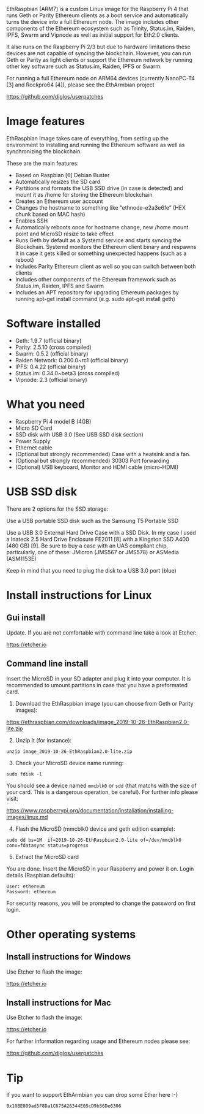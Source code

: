 EthRaspbian (ARM7) is a custom Linux image for the Raspberry Pi 4  that runs Geth or Parity Ethereum clients as a boot service and automatically turns the device into a full Ethereum node. The image includes other components of the Ethereum ecosystem such as Trinity, Status.im, Raiden, IPFS, Swarm and Vipnode as well as initial support for Eth2.0 clients.

It also runs on the Raspberry Pi 2/3 but due to hardware limitations these devices are not capable of syncing the blockchain. However, you can run Geth or Parity as light clients or support the Ethereum network by running other key software such as Status.im, Raiden, IPFS or Swarm.

For running a full Ethereum node on ARM64 devices (currently NanoPC-T4 [3] and Rockpro64 [4]), please see the EthArmbian project

https://github.com/diglos/userpatches

# Image features

EthRaspbian Image takes care of everything, from setting up the environment to installing and running the Ethereum software as well as synchronizing the blockchain.

These are the main features:

- Based on Raspbian [6] Debian Buster
- Automatically resizes the SD card
- Partitions and formats the USB SSD drive (in case is detected) and mount it as /home for storing the Ethereum blockchain
- Creates an Ethereum user account
- Changes the hostname to something like “ethnode-e2a3e6fe” (HEX chunk based on MAC hash)
- Enables SSH
- Automatically reboots once for hostname change, new /home mount point and MicroSD resize to take effect
- Runs Geth by default as a Systemd service and starts syncing the Blockchain. Systemd monitors the Ethereum client binary and respawns it in case it gets killed or something unexpected happens (such as a reboot)
- Includes Parity Ethereum client as well so you can switch between both clients
- Includes other components of the Ethereum framework such as Status.im, Raiden, IPFS and Swarm
- Includes an APT repository for upgrading Ethereum packages by running apt-get install command (e.g. sudo apt-get install geth)

# Software installed

- Geth: 1.9.7 (official binary)
- Parity: 2.5.10 (cross compiled)
- Swarm: 0.5.2 (official binary)
- Raiden Network: 0.200.0~rc1 (official binary)
- IPFS: 0.4.22 (official binary)
- Status.im: 0.34.0~beta3 (cross compiled)
- Vipnode: 2.3 (official binary)

# What you need

- Raspberry Pi 4 model B (4GB)
- Micro SD Card
- SSD disk with USB 3.0 (See USB SSD disk section)
- Power Supply
- Ethernet cable
- (Optional but strongly recommended) Case with a heatsink and a fan.
- (Optional but strongly recommended) 30303 Port forwarding
- (Optional) USB keyboard, Monitor and HDMI cable (micro-HDMI)

# USB SSD disk

There are 2 options for the SSD storage:

Use a USB portable SSD disk such as the Samsung T5 Portable SSD

Use a USB 3.0 External Hard Drive Case with a SSD Disk. In my case I used a Inateck 2.5 Hard Drive Enclosure FE2011 [8] with a Kingston SSD A400 (480 GB) [9]. Be sure to buy a case with an UAS compliant chip, particularly, one of these: JMicron (JMS567 or JMS578) or ASMedia (ASM1153E)

Keep in mind that you need to plug the disk to a USB 3.0 port (blue)

# Install instructions for Linux

## Gui install 

Update. If you are not comfortable with command line take a look at Etcher:

https://etcher.io

## Command line install

Insert the MicroSD in your SD adapter and plug it into your computer. It is recommended to umount partitions in case that you have a preformated card.

1. Download the EthRaspbian image (you can choose from Geth or Parity images):

https://ethraspbian.com/downloads/image_2019-10-26-EthRaspbian2.0-lite.zip

2. Unzip it (for instance):

`unzip image_2019-10-26-EthRaspbian2.0-lite.zip`

3. Check your MicroSD device name running:

`sudo fdisk -l`

You should see a device named `mmcblk0` or `sdd` (that matchs with the size of your card. This is a dangerous operation, be careful). For further info please visit:

https://www.raspberrypi.org/documentation/installation/installing-images/linux.md

4. Flash the MicroSD (mmcblk0 device and geth edition example):

`sudo dd bs=1M  if=2019-10-26-EthRaspbian2.0-lite of=/dev/mmcblk0 conv=fdatasync status=progress`

5. Extract the MicroSD card

You are done. Insert the MicroSD in your Raspberry and power it on. Login details (Raspbian defaults):
```
User: ethereum
Password: ethereum
```
For security reasons, you will be prompted to change the password on first login.

# Other operating systems

## Install instructions for Windows

Use Etcher to flash the image:

https://etcher.io

## Install instructions for Mac

Use Etcher to flash the image:

https://etcher.io


For further information regarding usage and Ethereum nodes please see:

https://github.com/diglos/userpatches

# Tip

If you want to support EthArmbian you can drop some Ether here :-)

`0x10BE809ad5F8Da1C675A26344E05cD9b56De6306`
